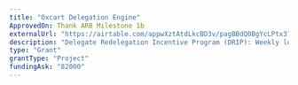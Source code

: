 ```yaml
---
title: "Oxcart Delegation Engine"
ApprovedOn: Thank ARB Milestone 1b
externalUrl: "https://airtable.com/appwXztAtdLkcBD3v/pagBBdQ0BgYcLPtx3?detail=eyJwYWdlSWQiOiJwYWdSQ0wwUU43Tkt0YWM3WSIsInJvd0lkIjoicmVjOGpEMzF6Y0NHaUtGVU4iLCJzaG93Q29tbWVudHMiOmZhbHNlfQ"
description: "Delegate Redelegation Incentive Program (DRIP): Weekly lottery prize for redelegated delegates performing useful activities, with Twitter announcements and outreach."
type: "Grant"
grantType: "Project"
fundingAsk: "82000"
---
```


